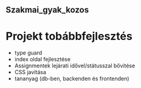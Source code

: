 ## Szakmai_gyak_kozos

# Projekt tobábbfejlesztés
- type guard
- index oldal fejlesztése
- Assignmentek lejárati idővel/státusszal bővitése
- CSS javítása
- tananyag (db-ben, backenden és frontenden)
